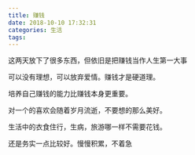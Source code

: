 ```yaml
---
title: 赚钱
date: 2018-10-10 17:32:31
categories: 生活
tags:
---
```


这两天放下了很多东西，但依旧是把赚钱当作人生第一大事 

可以没有理想，可以放弃爱情。赚钱才是硬道理。

培养自己赚钱的能力比赚钱本身更重要。

对一个的喜欢会随着岁月流逝，不要想的那么美好。

生活中的衣食住行，生病，旅游哪一样不需要花钱。

还是务实一点比较好。慢慢积累，不着急
